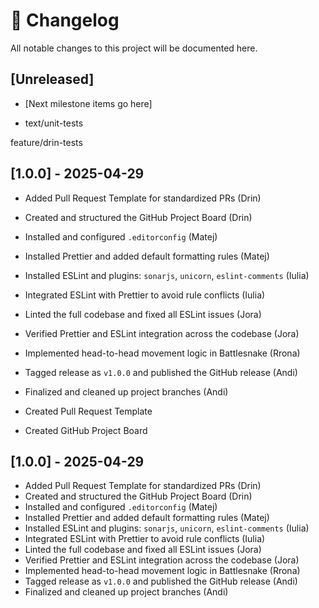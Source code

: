 # 📜 Changelog

All notable changes to this project will be documented here.

## [Unreleased]
- [Next milestone items go here]

-  text/unit-tests

 feature/drin-tests



## [1.0.0] - 2025-04-29
- Added Pull Request Template for standardized PRs (Drin)
- Created and structured the GitHub Project Board (Drin)
- Installed and configured `.editorconfig` (Matej)
- Installed Prettier and added default formatting rules (Matej)
- Installed ESLint and plugins: `sonarjs`, `unicorn`, `eslint-comments` (Iulia)
- Integrated ESLint with Prettier to avoid rule conflicts (Iulia)
- Linted the full codebase and fixed all ESLint issues (Jora)
- Verified Prettier and ESLint integration across the codebase (Jora)
- Implemented head-to-head movement logic in Battlesnake (Rrona)
- Tagged release as `v1.0.0` and published the GitHub release (Andi)
- Finalized and cleaned up project branches (Andi)

- Created Pull Request Template
- Created GitHub Project Board


 

## [1.0.0] - 2025-04-29
- Added Pull Request Template for standardized PRs (Drin)
- Created and structured the GitHub Project Board (Drin)
- Installed and configured `.editorconfig` (Matej)
- Installed Prettier and added default formatting rules (Matej)
- Installed ESLint and plugins: `sonarjs`, `unicorn`, `eslint-comments` (Iulia)
- Integrated ESLint with Prettier to avoid rule conflicts (Iulia)
- Linted the full codebase and fixed all ESLint issues (Jora)
- Verified Prettier and ESLint integration across the codebase (Jora)
- Implemented head-to-head movement logic in Battlesnake (Rrona)
- Tagged release as `v1.0.0` and published the GitHub release (Andi)
- Finalized and cleaned up project branches (Andi)
